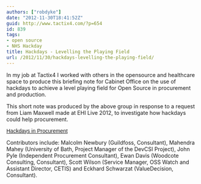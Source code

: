 ```yaml
---
authors: ["robdyke"]
date: "2012-11-30T18:41:52Z"
guid: http://www.tactix4.com/?p=654
id: 839
tags:
- open source
- NHS Hackday
title: Hackdays - Levelling the Playing Field
url: /2012/11/30/hackdays-levelling-the-playing-field/
---
```

In my job at Tactix4 I worked with others in the opensource and healthcare space to produce this briefing note for Cabinet Office on the use of hackdays to achieve a level playing field for Open Source in procurement and production.

<!--more-->

This short note was produced by the above group in response to a request from Liam Maxwell made at EHI Live 2012, to investigate how hackdays could help procurement.

<a style="margin: 12px auto 6px auto; font-family: Helvetica,Arial,Sans-serif; font-style: normal; font-variant: normal; font-weight: normal; font-size: 14px; line-height: normal; font-size-adjust: none; font-stretch: normal; -x-system-font: none; display: block; text-decoration: underline;" title="View Hackdays in Procurement on Scribd" href="http://www.scribd.com/doc/114734608/Hackdays-in-Procurement">Hackdays in Procurement</a>

<!-- iframe plugin v.3.0 wordpress.org/plugins/iframe/ -->

Contributors include: Malcolm Newbury (Guildfoss, Consultant), Mahendra Mahey (University of Bath, Project Manager of the DevCSI Project), John Pyle (Independent Procurement Consultant), Ewan Davis (Woodcote Consulting, Consultant), Scott Wilson (Service Manager, OSS Watch and Assistant Director, CETIS) and Eckhard Schwarzat (ValueDecision, Consultant).